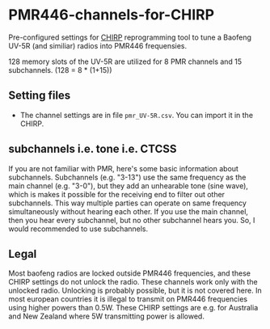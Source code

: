 # PMR446-channels-for-CHIRP
Pre-configured settings for [CHIRP](https://trac.chirp.danplanet.com/chirp_next/next-20230509/) reprogramming tool to tune a Baofeng UV-5R (and similiar) radios into PMR446 frequensies.

128 memory slots of the UV-5R are utilized for 8 PMR channels and 15 subchannels. (128 = 8 * (1+15))

## Setting files
* The channel settings are in file `pmr_UV-5R.csv`. You can import it in the CHIRP. 

## subchannels i.e. tone i.e. CTCSS 
If you are not familiar with PMR, here's some basic information about subchannels. 
Subchannels (e.g. "3-13") use the same frequency as the main channel (e.g. "3-0"), but they add an unhearable tone (sine wave), which is makes it possible for the receiving end to filter out other subchannels. This way multiple parties can operate on same frequency simultaneously without hearing each other. If you use the main channel, then you hear every subchannel, but no other subchannel hears you. So, I would recommended to use subchannels.

## Legal
Most baofeng radios are locked outside PMR446 frequencies, and these CHIRP settings do not unlock the radio. These channels work only with the unlocked radio. Unlocking is probably possible, but it is not covered here. In most european countries it is illegal to transmit on PMR446 frequencies using higher powers than 0.5W. These CHIRP settings are e.g. for Australia and New Zealand where 5W transmitting power is allowed.
